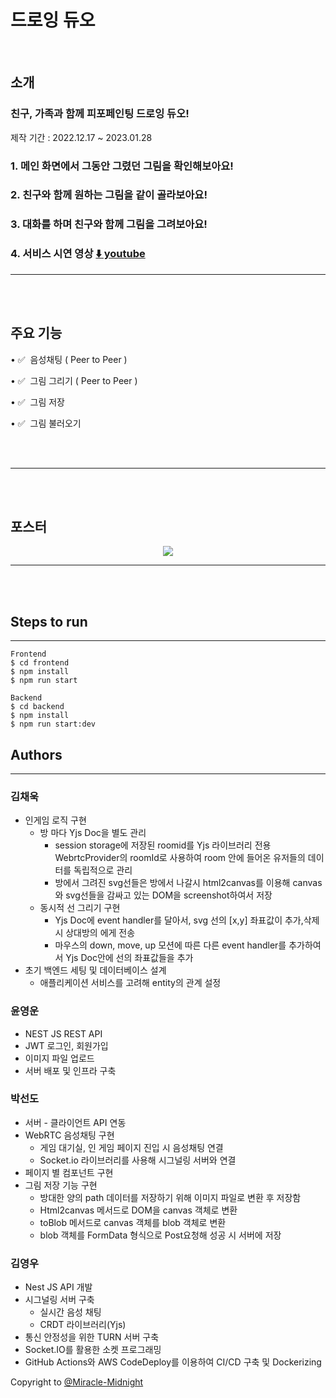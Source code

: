 # 드로잉 듀오

<br/>

## 소개

### 친구, 가족과 함께 피포페인팅 드로잉 듀오!

제작 기간 : 2022.12.17 ~ 2023.01.28

### 1. 메인 화면에서 그동안 그렸던 그림을 확인해보아요!

### 2. 친구와 함께 원하는 그림을 같이 골라보아요!

### 3. 대화를 하며 친구와 함께 그림을 그려보아요!

### 4. 서비스 시연 영상 [⬇️ youtube](https://youtu.be/XEffEqWXxaA)

---

<br/>
<br/>

## 주요 기능

• ✅  음성채팅 ( Peer to Peer )

• ✅  그림 그리기 ( Peer to Peer )

• ✅  그림 저장

• ✅  그림 불러오기

<br/>
<br/>

---

<br/>
<br/>

## 포스터
<p align="center">
  <img src="https://user-images.githubusercontent.com/108216455/216051043-249296e1-f6cf-403d-996f-2ce5d136ebcd.jpg">
</p>
<!-- 포스터 파일 받고 넣을 예정 -->

---

<br/>
<br/>

## Steps to run

---

```
Frontend
$ cd frontend
$ npm install
$ npm run start

Backend
$ cd backend
$ npm install
$ npm run start:dev
```

## Authors

---

### 김채욱

- 인게임 로직 구현
  - 방 마다 Yjs Doc을 별도 관리
    - session storage에 저장된 roomid를 Yjs 라이브러리 전용 WebrtcProvider의 roomId로 사용하여 room 안에 들어온 유저들의 데이터를 독립적으로 관리
    - 방에서 그려진 svg선들은 방에서 나갈시 html2canvas를 이용해 canvas와 svg선들을 감싸고 있는 DOM을 screenshot하여서 저장
  - 동시적 선 그리기 구현
    - Yjs Doc에 event handler를 달아서, svg 선의 [x,y] 좌표값이 추가,삭제시 상대방의 에게 전송
    - 마우스의 down, move, up 모션에 따른 다른 event handler를 추가하여서 Yjs Doc안에 선의 좌표값들을 추가
- 초기 백엔드 세팅 및 데이터베이스 설계
  - 애플리케이션 서비스를 고려해 entity의 관계 설정

### 윤영운

- NEST JS REST API
- JWT 로그인, 회원가입
- 이미지 파일 업로드
- 서버 배포 및 인프라 구축

### 박선도

- 서버 - 클라이언트 API 연동
- WebRTC 음성채팅 구현
  - 게임 대기실, 인 게임 페이지 진입 시 음성채팅 연결
  - Socket.io 라이브러리를 사용해 시그널링 서버와 연결
- 페이지 별 컴포넌트 구현
- 그림 저장 기능 구현
  - 방대한 양의 path 데이터를 저장하기 위해 이미지 파일로 변환 후 저장함
  - Html2canvas 메서드로 DOM을 canvas 객체로 변환
  - toBlob 메서드로 canvas 객체를 blob 객체로 변환
  - blob 객체를 FormData 형식으로 Post요청해 성공 시 서버에 저장

### 김영우

- Nest JS API 개발
- 시그널링 서버 구축
  - 실시간 음성 채팅
  - CRDT 라이브러리(Yjs)
- 통신 안정성을 위한 TURN 서버 구축
- Socket.IO를 활용한 소켓 프로그래밍
- GitHub Actions와 AWS CodeDeploy를 이용하여 CI/CD 구축 및 Dockerizing

Copyright to [@Miracle-Midnight](https://github.com/Suyeon-B/Nolmungshimung)
